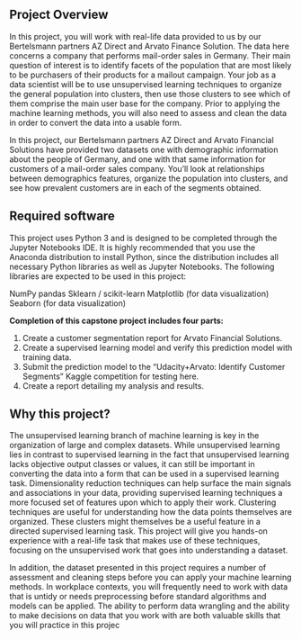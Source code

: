## Project Overview

In this project, you will work with real-life data provided to us by our Bertelsmann partners AZ Direct and Arvato Finance Solution. The data here concerns a company that performs mail-order sales in Germany. Their main question of interest is to identify facets of the population that are most likely to be purchasers of their products for a mailout campaign. Your job as a data scientist will be to use unsupervised learning techniques to organize the general population into clusters, then use those clusters to see which of them comprise the main user base for the company. Prior to applying the machine learning methods, you will also need to assess and clean the data in order to convert the data into a usable form.

In this project, our Bertelsmann partners AZ Direct and Arvato Financial Solutions have provided two datasets one with demographic information about the people of Germany, and one with that same information for customers of a mail-order sales company. You’ll look at relationships between demographics features, organize the population into clusters, and see how prevalent customers are in each of the segments obtained.

## Required software 

This project uses Python 3 and is designed to be completed through the Jupyter Notebooks IDE. It is highly recommended that you use the Anaconda distribution to install Python, since the distribution includes all necessary Python libraries as well as Jupyter Notebooks. The following libraries are expected to be used in this project:

NumPy
pandas
Sklearn / scikit-learn
Matplotlib (for data visualization)
Seaborn (for data visualization)

**Completion of this capstone project includes four parts:**
1. Create a customer segmentation report for Arvato Financial Solutions.
2. Create a supervised learning model and verify this prediction model with training data.
3. Submit the prediction model to the “Udacity+Arvato: Identify Customer Segments” Kaggle competition for
testing here.
4. Create a report detailing my analysis and results.

## Why this project?
The unsupervised learning branch of machine learning is key in the organization of large and complex datasets. While unsupervised learning lies in contrast to supervised learning in the fact that unsupervised learning lacks objective output classes or values, it can still be important in converting the data into a form that can be used in a supervised learning task. Dimensionality reduction techniques can help surface the main signals and associations in your data, providing supervised learning techniques a more focused set of features upon which to apply their work. Clustering techniques are useful for understanding how the data points themselves are organized. These clusters might themselves be a useful feature in a directed supervised learning task. This project will give you hands-on experience with a real-life task that makes use of these techniques, focusing on the unsupervised work that goes into understanding a dataset.

In addition, the dataset presented in this project requires a number of assessment and cleaning steps before you can apply your machine learning methods. In workplace contexts, you will frequently need to work with data that is untidy or needs preprocessing before standard algorithms and models can be applied. The ability to perform data wrangling and the ability to make decisions on data that you work with are both valuable skills that you will practice in this projec


